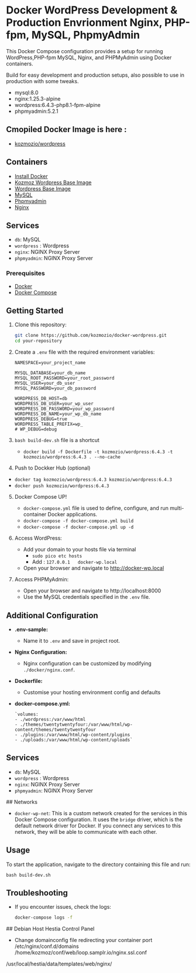 
# Docker WordPress Development & Production Envrionment Nginx, PHP-fpm, MySQL, PhpmyAdmin 

This Docker Compose configuration provides a setup for running WordPress,PHP-fpm  MySQL, Nginx, and PHPMyAdmin using Docker containers.

Build for easy development and production setups, also possible to use in production with some tweaks.

 - mysql:8.0
 - nginx:1.25.3-alpine
 - wordpress:6.4.3-php8.1-fpm-alpine
 - phpmyadmin:5.2.1

## Cmopiled Docker Image is here : 

- [kozmozio/wordpress](https://hub.docker.com/repository/docker/kozmozio/wordpress/general)


## Containers
- [Install Docker](https://docs.docker.com/get-docker/)
- [Kozmoz Wordpress Base Image](https://hub.docker.com/repository/docker/kozmozio/wordpress/general)
- [Wordpress Base Image](https://github.com/docker-library/wordpress/tree/ac65dab91d64f611e4fa89b5e92903e163d24572/latest/php8.2/fpm-alpine)
- [MySQL](https://hub.docker.com/_/mysql)
- [Phpmyadmin](https://hub.docker.com/_/phpmyadmin)
- [Nginx](https://hub.docker.com/_/nginx)

## Services
- `db`: MySQL 
- `wordpress` : Wordpress
- `nginx`: NGINX Proxy Server
- `phpmyadmin`: NGINX Proxy Server

### Prerequisites
- [Docker](https://docs.docker.com/get-docker/)
- [Docker Compose](https://docs.docker.com/compose/install/)

## Getting Started

1. Clone this repository:

    ```bash
    git clone https://github.com/kozmozio/docker-wordpress.git
    cd your-repository
    ```

2. Create a `.env` file with the required environment variables:

    ```
    NAMESPACE=your_project_name

    MYSQL_DATABASE=your_db_name
    MYSQL_ROOT_PASSWORD=your_root_password
    MYSQL_USER=your_db_user
    MYSQL_PASSWORD=your_db_password

    WORDPRESS_DB_HOST=db
    WORDPRESS_DB_USER=your_wp_user
    WORDPRESS_DB_PASSWORD=your_wp_password
    WORDPRESS_DB_NAME=your_wp_db_name
    WORDPRESS_DEBUG=true
    WORDPRESS_TABLE_PREFIX=wp_
    # WP_DEBUG=debug

    ```

 3. `bash build-dev.sh` file is a shortcut 
      - `docker build -f Dockerfile -t kozmozio/wordpress:6.4.3 -t kozmozio/wordpress:6.4.3 . --no-cache`

 4. Push to Dockker Hub (optional)
   - `docker tag kozmozio/wordpress:6.4.3 kozmozio/wordpress:6.4.3`
   - `docker push kozmozio/wordpress:6.4.3`
 
 5. Docker Compose UP!
     -  `docker-compose.yml` file is used to define, configure, and run  multi-container Docker applications.
     -  `docker-compose -f docker-compose.yml build`
     -  `docker-compose -f docker-compose.yml up -d` 

6. Access WordPress:

    - Add your domain to your hosts file via terminal
      - `sudo pico etc hosts`
      - Add : `127.0.0.1   docker-wp.local`
    - Open your browser and navigate to http://docker-wp.local


6. Access PHPMyAdmin:

    - Open your browser and navigate to http://localhost:8000
    - Use the MySQL credentials specified in the `.env` file.

## Additional Configuration

- **.env-sample:**
  - Name it to `.env` and save in project root.

- **Nginx Configuration:**
  - Nginx configuration can be customized by modifying `./docker/nginx.conf`.

- **Dockerfile:**
  - Customise your hosting environment config and defaults
  
- **docker-compose.yml:**

      `volumes:
      - ./wordpress:/var/www/html
      - ./themes/twentytwentyfour:/var/www/html/wp-content/themes/twentytwentyfour
      - ./plugins:/var/www/html/wp-content/plugins
      - ./uploads:/var/www/html/wp-content/uploads`


## Services
- `db`: MySQL 
- `wordpress` : Wordpress
- `nginx`: NGINX Proxy Server
- `phpmyadmin`: NGINX Proxy Server

## Networks
- `docker-wp-net`: This is a custom network created for the services in this Docker Compose configuration. It uses the `bridge` driver, which is the default network driver for Docker. If you connect any services to this network, they will be able to communicate with each other.

## Usage

To start the application, navigate to the directory containing this file and run:

`bash build-dev.sh`

## Troubleshooting

- If you encounter issues, check the logs:
  ```bash
  docker-compose logs -f

## Debian Host Hestia Control Panel 
  - Change domainconfig file  redirecting your container port
  /etc/nginx/conf.d/domains
  /home/kozmoz/conf/web/loop.samplr.io/nginx.ssl.conf

/usr/local/hestia/data/templates/web/nginx/